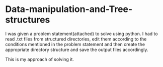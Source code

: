 # Data-manipulation-and-Tree-structures

I was given a problem statement(attached) to solve using python. I had to read .txt files from structured directories, edit them according to the conditions mentioned in the problem statement and then create the appropriate directory structure and save the output files accordingly.

This is my approach of solving it.
